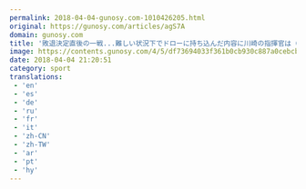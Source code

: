```yaml
---
permalink: 2018-04-04-gunosy.com-1010426205.html
original: https://gunosy.com/articles/agS7A
domain: gunosy.com
title: '敗退決定直後の一戦...難しい状況下でドローに持ち込んだ内容に川崎の指揮官は（サッカーダイジェストWeb） - グノシー'
image: https://contents.gunosy.com/4/5/df73694033f361b0cb930c887a0cebcb_content.jpg
date: 2018-04-04 21:20:51
category: sport
translations: 
 - 'en'
 - 'es'
 - 'de'
 - 'ru'
 - 'fr'
 - 'it'
 - 'zh-CN'
 - 'zh-TW'
 - 'ar'
 - 'pt'
 - 'hy'
---
```


